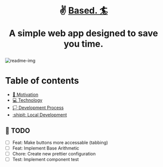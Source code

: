 # <p align="center" >:v: <a href="https://based-d0408.firebaseapp.com">Based. 🏄</a> <br><p align="center"> A simple web app designed to save you time.
</p></p>

![readme-img](https://user-images.githubusercontent.com/88360543/204641794-7d7f242a-0ade-48da-9615-e09c1e259ad2.png)


# Table of contents

- [:muscle: Motivation](https://github.com/r3mot/base-conversion-tsx/wiki/Motivation) <br>
- [:computer: Technology](https://github.com/r3mot/base-conversion-tsx/wiki/Technology) <br>
- [:white_flag: Development Process](https://github.com/r3mot/base-conversion-tsx/wiki/Development-Process)
- [:shipit: Local Development](https://github.com/r3mot/base-conversion-tsx/wiki/Local-Development)

<!-- SECTION -->
<a name="task"></a>

## :pushpin: TODO

- [ ] Feat: Make buttons more accessable (tabbing)
- [ ] Feat: Implement Base Arithmetic
- [ ] Chore: Create new prettier configuration
- [ ] Test: Implement component test
